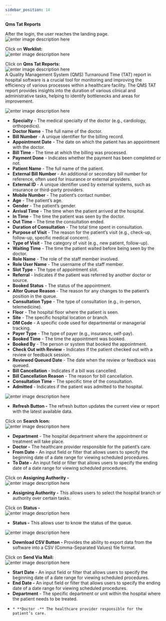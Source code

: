 ```yaml
---
sidebar_position: 14
---
```




**Qms Tat Reports**

After the login, the user reaches the landing page.  
![enter image description
here](https://res.cloudinary.com/teleopdassets/image/upload/v1717654592/Screenshot_2024-06-06_114615_eflhs2.png)

Click on **Worklist:**  
![enter image description
here](https://res.cloudinary.com/teleopdassets/image/upload/v1717654739/Screenshot_2024-06-06_114842_bktjob.png)

Click on **Qms Tat Reports:**  
![enter image description
here](https://res.cloudinary.com/teleopdassets/image/upload/v1717663400/Screenshot_2024-06-06_141259_gmauvd.png)  
A Quality Management System (QMS) Turnaround Time (TAT) report in hospital
software is a crucial tool for monitoring and improving the efficiency of
various processes within a healthcare facility. The QMS TAT report provides
insights into the duration of various clinical and administrative tasks,
helping to identify bottlenecks and areas for improvement.

![enter image description
here](https://res.cloudinary.com/teleopdassets/image/upload/v1717663475/Screenshot_2024-06-06_141418_obugy8.png)

- **Specialty** \- The medical specialty of the doctor (e.g., cardiology, orthopedics).
- **Doctor Name** \- The full name of the doctor.
- **Bill Number** \- A unique identifier for the billing record.
- **Appointment Date** \- The date on which the patient has an appointment with the doctor.
- **Bill Time** \- The time at which the billing was processed.
- **Payment Done** \- Indicates whether the payment has been completed or not.
- **Patient Name** \- The full name of the patient.
- **External Bill Number** \- An additional or secondary bill number for reference, often used for insurance or external providers.
- **External ID** \- A unique identifier used by external systems, such as insurance or third-party providers.
- **Mobile Number** \- The patient’s contact number.
- **Age** \- The patient’s age.
- **Gender** \- The patient’s gender.
- **Arrival Time** \- The time when the patient arrived at the hospital.
- **In Time** \- The time the patient was seen by the doctor.
- **Out Time** \- The time the consultation ended.
- **Duration of Consultation** \- The total time spent in consultation.
- **Purpose of Visit** \- The reason for the patient’s visit (e.g., check-up, follow-up, specific medical concern).
- **Type of Visit** \- The category of visit (e.g., new patient, follow-up).
- **Waiting Time** \- The time the patient waited before being seen by the doctor.
- **Role Name** \- The role of the staff member involved.
- **Role User Name** \- The username of the staff member.
- **Slot Type** \- The type of appointment slot.
- **Referral** \- Indicates if the patient was referred by another doctor or source.
- **Booked Status** \- The status of the appointment.
- **Alter Queue Reason** \- The reason for any changes to the patient’s position in the queue.
- **Consultation Type** \- The type of consultation (e.g., in-person, telemedicine).
- **Floor** \- The hospital floor where the patient is seen.
- **Site** \- The specific hospital location or branch.
- **DM Code** \- A specific code used for departmental or managerial tracking.
- **Payer Type** \- The type of payer (e.g., insurance, self-pay).
- **Booked Time** \- The time the appointment was booked.
- **Booked By** \- The person or system that booked the appointment.
- **Check Out with Review** \- Indicates if the patient checked out with a review or feedback session.
- **Reviewed Queued Date** \- The date when the review or feedback was queued.
- **Bill Cancellation** \- Indicates if a bill was cancelled.
- **Bill Cancellation Reason** \- The reason for bill cancellation.
- **Consultation Time** \- The specific time of the consultation.
- **Admitted** \- Indicates if the patient was admitted to the hospital.

![enter image description
here](https://res.cloudinary.com/teleopdassets/image/upload/v1717663571/Screenshot_2024-06-06_141542_rbudl2.png)

- **Refresh Button -** The refresh button updates the current view or report with the latest available data.

Click on **Search Icon:**  
![enter image description
here](https://res.cloudinary.com/teleopdassets/image/upload/v1717663645/Screenshot_2024-06-06_141702_yryyva.png)

- **Department** \- The hospital department where the appointment or treatment will take place.
- **Doctor -** The healthcare provider responsible for the patient’s care.
- **From Date** \- An input field or filter that allows users to specify the beginning date of a date range for viewing scheduled procedures.
- **To Date -** An input field or filter that allows users to specify the ending date of a date range for viewing scheduled procedures.

Click on **Assigning Authority -**  
![enter image description
here](https://res.cloudinary.com/teleopdassets/image/upload/v1717663708/Screenshot_2024-06-06_141808_fdhh6b.png)

- **Assigning Authority -** This allows users to select the hospital branch or authority over certain tasks.

Click on **Status -**  
![enter image description
here](https://res.cloudinary.com/teleopdassets/image/upload/v1717663787/Screenshot_2024-06-06_141928_skxh6l.png)

- **Status -** This allows user to know the status of the queue.

![enter image description
here](https://res.cloudinary.com/teleopdassets/image/upload/v1717663881/Screenshot_2024-06-06_142103_pykoto.png)

- **Download CSV Button -** Provides the ability to export data from the software into a CSV (Comma-Separated Values) file format.

Click on **Send Via Mail:**  
![enter image description
here](https://res.cloudinary.com/teleopdassets/image/upload/v1717663939/Screenshot_2024-06-06_142203_attja5.png)

- **Start Date** \- An input field or filter that allows users to specify the beginning date of a date range for viewing scheduled procedures.
- **End Date -** An input field or filter that allows users to specify the ending date of a date range for viewing scheduled procedures.
- **Department** \- The specific department or unit within the hospital where the patient needs to be treated.
-     * **Doctor -** The healthcare provider responsible for the patient’s care.
